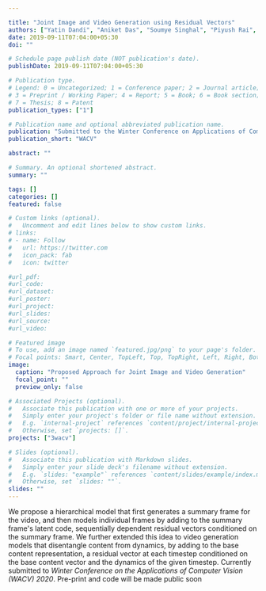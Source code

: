 ```yaml
---

title: "Joint Image and Video Generation using Residual Vectors"
authors: ["Yatin Dandi", "Aniket Das", "Soumye Singhal", "Piyush Rai", "Vinay P. Namboodiri"]
date: 2019-09-11T07:04:00+05:30
doi: ""

# Schedule page publish date (NOT publication's date).
publishDate: 2019-09-11T07:04:00+05:30

# Publication type.
# Legend: 0 = Uncategorized; 1 = Conference paper; 2 = Journal article;
# 3 = Preprint / Working Paper; 4 = Report; 5 = Book; 6 = Book section;
# 7 = Thesis; 8 = Patent
publication_types: ["1"]

# Publication name and optional abbreviated publication name.
publication: "Submitted to the Winter Conference on Applications of Computer Vision 2020"
publication_short: "WACV"

abstract: ""

# Summary. An optional shortened abstract.
summary: ""

tags: []
categories: []
featured: false

# Custom links (optional).
#   Uncomment and edit lines below to show custom links.
# links:
# - name: Follow
#   url: https://twitter.com
#   icon_pack: fab
#   icon: twitter

#url_pdf:
#url_code:
#url_dataset:
#url_poster:
#url_project:
#url_slides:
#url_source:
#url_video:

# Featured image
# To use, add an image named `featured.jpg/png` to your page's folder. 
# Focal points: Smart, Center, TopLeft, Top, TopRight, Left, Right, BottomLeft, Bottom, BottomRight.
image:
  caption: "Proposed Approach for Joint Image and Video Generation"
  focal_point: ""
  preview_only: false

# Associated Projects (optional).
#   Associate this publication with one or more of your projects.
#   Simply enter your project's folder or file name without extension.
#   E.g. `internal-project` references `content/project/internal-project/index.md`.
#   Otherwise, set `projects: []`.
projects: ["3wacv"]

# Slides (optional).
#   Associate this publication with Markdown slides.
#   Simply enter your slide deck's filename without extension.
#   E.g. `slides: "example"` references `content/slides/example/index.md`.
#   Otherwise, set `slides: ""`.
slides: ""
---
```

We propose a hierarchical model that first generates a summary frame for the video, and then models individual frames by adding to the summary frame's latent code, sequentially dependent residual vectors conditioned on the summary frame. We further extended this idea to video generation models that disentangle content from dynamics, by adding to the base content representation, a residual vector at each timestep conditioned on the base content vector and the dynamics of the given timestep. Currently submitted to *Winter Conference on the Applications of Computer Vision (WACV) 2020*. Pre-print and code will be made public soon
